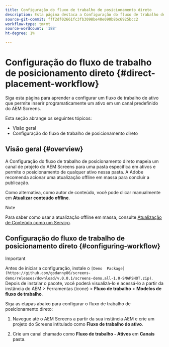 ```yaml
---
title: Configuração do fluxo de trabalho de posicionamento direto
description: Esta página destaca a Configuração do fluxo de trabalho de posicionamento direto.
source-git-commit: fff2df02661fc3fb3098be40e090b8bc6925bcc2
workflow-type: tm+mt
source-wordcount: '188'
ht-degree: 1%

---
```



# Configuração do fluxo de trabalho de posicionamento direto {#direct-placement-workflow}

Siga esta página para aprender a configurar um fluxo de trabalho de ativo que permite inserir programaticamente um ativo em um canal predefinido do AEM Screens.

Esta seção abrange os seguintes tópicos:

* Visão geral
* Configuração do fluxo de trabalho de posicionamento direto

## Visão geral {#overview}

A Configuração do fluxo de trabalho de posicionamento direto mapeia um canal de projeto do AEM Screens para uma pasta específica em ativos e permite o posicionamento de qualquer ativo nessa pasta. A Adobe recomenda acionar uma atualização offline em massa para concluir a publicação.

Como alternativa, como autor de conteúdo, você pode clicar manualmente em **Atualizar conteúdo offline**.

>[!NOTE]
>
>Para saber como usar a atualização offline em massa, consulte [Atualização de Conteúdo como um Serviço](/help/user-guide/content-update-as-a-service.md).

## Configuração do fluxo de trabalho de posicionamento direto {#configuring-workflow}

>[!IMPORTANT]
>
>Antes de iniciar a configuração, instale o `[Demo  Package](https://github.com/godanny86/screens-demo/releases/download/v.0.0.1/screens-demo.all-1.0-SNAPSHOT.zip)`. Depois de instalar o pacote, você poderá visualizá-lo e acessá-lo a partir da instância do AEM > Ferramentas (ícone) > **Fluxo de trabalho** > **Modelos de fluxo de trabalho**.

Siga as etapas abaixo para configurar o fluxo de trabalho de posicionamento direto:

1. Navegue até o AEM Screens a partir da sua instância AEM e crie um projeto do Screens intitulado como **Fluxo de trabalho do ativo**.

1. Crie um canal chamado como **Fluxo de trabalho - Ativos** em **Canais** pasta.

